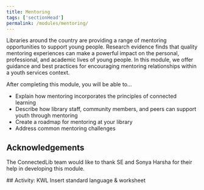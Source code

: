 ```yaml
---
title: Mentoring
tags: ['sectionHead']
permalink: /modules/mentoring/
---
```


Libraries around the country are providing a range of mentoring opportunities to support young people. Research evidence finds that quality mentoring experiences can make a powerful impact on the personal, professional, and academic lives of young people. In this module, we offer guidance and best practices for encouraging mentoring relationships within a youth services context.

<div class="callout objectives" markdown="1">
After completing this module, you will be able to…

* Explain how mentoring incorporates the principles of connected learning
* Describe how library staff, community members, and peers can support youth through mentoring
* Create a roadmap for mentoring at your library 
* Address common mentoring challenges

</div>

## Acknowledgements
The ConnectedLib team would like to thank SE and Sonya Harsha for their help in developing this module. 
    
<div class="callout activity" markdown="1">
## Activity: KWL 
Insert standard language & worksheet
</div>
